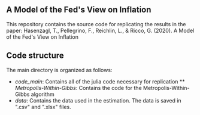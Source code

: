 ## A Model of the Fed's View on Inflation

This repository contains the source code for replicating the results in the paper:
Hasenzagl, T., Pellegrino, F., Reichlin, L., & Ricco, G. (2020). A Model of the Fed's View on Inflation

## Code structure
The main directory is organized as follows:

* *code_main*: Contains all of the julia code necessary for replication
  ** *Metropolis-Within-Gibbs*: Contains the code for the Metropolis-Within-Gibbs algorithm
* *data*: Contains the data used in the estimation. The data is saved in ".csv" and ".xlsx" files. 
